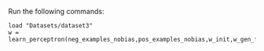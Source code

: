 Run the following commands:
```
load "Datasets/dataset3"
w = learn_perceptron(neg_examples_nobias,pos_examples_nobias,w_init,w_gen_feas)
```